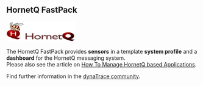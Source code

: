 ## HornetQ FastPack

![images_community/download/attachments/78676111/icon.png](images_community/download/attachments/78676111/icon.png)

The HornetQ FastPack provides **sensors** in a template **system profile** and a **dashboard** for the HornetQ messaging system.  
Please also see the article on [How To Manage HornetQ based Applications](https://community.compuwareapm.com/community/display/LEARN/How+To+Manage+HornetQ+based+Applications).

Find further information in the [dynaTrace community](https://community.dynatrace.com/community/display/DL/HornetQ+FastPack). 

